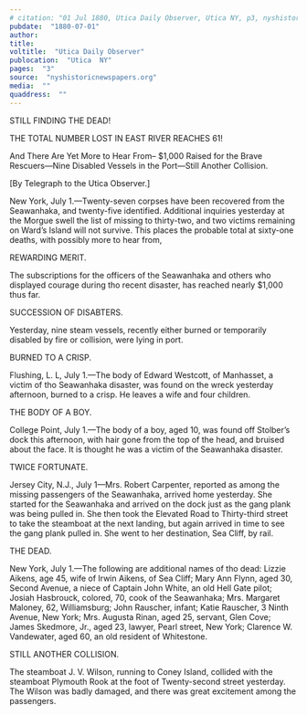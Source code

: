 ```yaml
---
# citation: "01 Jul 1880, Utica Daily Observer, Utica NY, p3, nyshistoricnewspapers.org."
pubdate:  "1880-07-01"
author: 
title: 
voltitle:  "Utica Daily Observer"
publocation:  "Utica  NY"
pages:  "3"
source:  "nyshistoricnewspapers.org"
media:  ""
quaddress:  ""
---
```

STILL FINDING THE DEAD! 

THE TOTAL NUMBER LOST IN EAST RIVER REACHES 61!

And There Are Yet More to Hear From– $1,000 Raised for the Brave Rescuers—Nine Disabled Vessels in  the Port—Still Another Collision.

[By Telegraph to the Utica Observer.]

New York, July 1.—Twenty-seven corpses have been recovered from the Seawanhaka, and twenty-five identified. Additional inquiries yesterday at the Morgue swell the list of missing to thirty-two, and two victims remaining on Ward’s Island will not survive. This places the probable total at sixty-one deaths, with possibly more to hear from, 

REWARDING MERIT. 

The subscriptions for the officers of the Seawanhaka and others who displayed courage during tho recent disaster, has reached nearly $1,000 thus far. 

SUCCESSION OF DISABTERS. 

Yesterday, nine steam vessels, recently either burned or temporarily disabled by fire or collision, were lying in port. 

BURNED TO A CRISP. 

Flushing, L. L, July 1.—The body of Edward Westcott, of Manhasset, a victim of tho Seawanhaka disaster, was found on the wreck yesterday afternoon, burned to a crisp. He leaves a wife and four children. 

THE BODY OF A BOY. 

College Point, July 1.—The body of a boy, aged 10, was found off Stolber’s dock this afternoon, with hair gone from the top of the head, and bruised about the face. It is thought he was a victim of the Seawanhaka disaster. 

TWICE FORTUNATE. 

Jersey City, N.J., July 1—Mrs. Robert Carpenter, reported as among the missing passengers of the Seawanhaka, arrived home yesterday. She started for the Seawanhaka and arrived on the dock just as the gang plank was being pulled in. She then took the Elevated Road to Thirty-third street to take the steamboat at the next landing, but again arrived in time to see the gang plank pulled in. She went to her destination, Sea Cliff, by rail. 

THE DEAD.

New York, July 1.—The following are additional names of tho dead: Lizzie Aikens, age 45, wife of Irwin Aikens, of Sea Cliff; Mary Ann Flynn, aged 30, Second Avenue, a niece of Captain John White, an old Hell Gate pilot; Josiah Hasbrouck, colored, 70, cook of the Seawanhaka; Mrs. Margaret Maloney, 62, Williamsburg; John Rauscher, infant; Katie Rauscher, 3 Ninth Avenue, New York; Mrs. Augusta Rinan, aged 25, servant, Glen Cove; James Skedmore, Jr., aged 23, lawyer, Pearl street, New York; Clarence W. Vandewater, aged 60, an old resident of Whitestone. 

STILL ANOTHER COLLISION. 

The steamboat J. V. Wilson, running to Coney Island, collided with the steamboat Plymouth Rook at the foot of Twenty-second street yesterday. The Wilson was badly damaged, and there was great excitement among the passengers.

